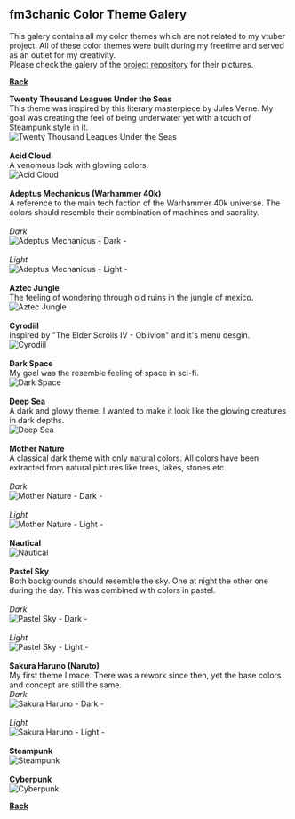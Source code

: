 ## fm3chanic Color Theme Galery

This galery contains all my color themes which are not related to my vtuber project. All of these color themes were built during my freetime and served as an outlet for my creativity.<br>
Please check the galery of the [project repository](https://github.com/fm3chanic/vtuber_project) for their pictures.


**[Back](https://github.com/fm3chanic/color_schemes)**


**Twenty Thousand Leagues Under the Seas**<br>
This theme was inspired by this literary masterpiece by Jules Verne. My goal was creating the feel of being underwater yet with a touch of Steampunk style in it.<br>
![Twenty Thousand Leagues Under the Seas](/assets/pictures/20k-leagues-under-seas.png)<br><br>
**Acid Cloud**<br>
A venomous look with glowing colors.<br>
![Acid Cloud](/assets/pictures/acid-cloud.png)<br><br>
**Adeptus Mechanicus (Warhammer 40k)**<br>
A reference to the main tech faction of the Warhammer 40k universe. The colors should resemble their combination of machines and sacrality.<br><br>
*Dark*<br>
![Adeptus Mechanicus - Dark -](/assets/pictures/adeptus-mechanicus-dark.png)<br><br>
*Light*<br>
![Adeptus Mechanicus - Light -](/assets/pictures/adeptus-mechanicus-light.png)<br><br>
**Aztec Jungle**<br>
The feeling of wondering through old ruins in the jungle of mexico.<br>
![Aztec Jungle](/assets/pictures/aztec-jungle.png)<br><br>
**Cyrodiil**<br>
Inspired by "The Elder Scrolls IV - Oblivion" and it's menu desgin.<br>
![Cyrodiil](/assets/pictures/cyrodiil.png)<br><br>
**Dark Space**<br>
My goal was the resemble feeling of space in sci-fi.<br>
![Dark Space](/assets/pictures/dark-space.png)<br><br>
**Deep Sea**<br>
A dark and glowy theme. I wanted to make it look like the glowing creatures in dark depths.<br>
![Deep Sea](/assets/pictures/deep-sea.png)<br><br>
**Mother Nature**<br>
A classical dark theme with only natural colors. All colors have been extracted from natural pictures like trees, lakes, stones etc.<br><br>
*Dark*<br>
![Mother Nature - Dark -](/assets/pictures/mother-nature-dark.png)<br><br>
*Light*<br>
![Mother Nature - Light -](/assets/pictures/mother-nature-light.png)<br><br>
**Nautical**<br>
![Nautical](/assets/pictures/nautical.png)<br><br>
**Pastel Sky**<br>
Both backgrounds should resemble the sky. One at night the other one during the day. This was combined with colors in pastel.<br><br>
*Dark*<br>
![Pastel Sky - Dark -](/assets/pictures/pastel-sky-dark.png)<br><br>
*Light*<br>
![Pastel Sky - Light -](/assets/pictures/pastel-sky-light.png)<br><br>
**Sakura Haruno (Naruto)**<br>
My first theme I made. There was a rework since then, yet the base colors and concept are still the same.<br>
*Dark*<br>
![Sakura Haruno - Dark -](/assets/pictures/sakura-haruno-dark.png)<br><br>
*Light*<br>
![Sakura Haruno - Light -](/assets/pictures/sakura-haruno-light.png)<br><br>
**Steampunk**<br>
![Steampunk](/assets/pictures/steampunk.png)<br><br>
**Cyberpunk**<br>
![Cyberpunk](/assets/pictures/cyberpunk.png)


**[Back](https://github.com/fm3chanic/color_schemes)**